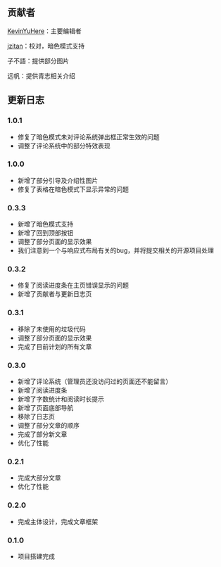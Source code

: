 ## 贡献者

[KevinYuHere](https://github.com/KevinYuHere)：主要编辑者

[jzitan](https://github.com/jzitan)：校对，暗色模式支持

子不語：提供部分图片

远帆：提供青志相关介绍

## 更新日志

### 1.0.1

- 修复了暗色模式未对评论系统弹出框正常生效的问题
- 调整了评论系统中的部分特效表现

### 1.0.0

- 新增了部分引导及介绍性图片
- 修复了表格在暗色模式下显示异常的问题

### 0.3.3

- 新增了暗色模式支持
- 新增了回到顶部按钮
- 调整了部分页面的显示效果
- 我们注意到一个与响应式布局有关的bug，并将提交相关的开源项目处理

### 0.3.2

- 修复了阅读进度条在主页错误显示的问题
- 新增了贡献者与更新日志页

### 0.3.1

- 移除了未使用的垃圾代码
- 调整了部分页面的显示效果
- 完成了目前计划的所有文章

### 0.3.0

- 新增了评论系统（管理员还没访问过的页面还不能留言）
- 新增了阅读进度条
- 新增了字数统计和阅读时长提示
- 新增了页面底部导航
- 移除了日志页
- 调整了部分文章的顺序
- 完成了部分新文章
- 优化了性能

### 0.2.1

- 完成大部分文章
- 优化了性能

### 0.2.0

- 完成主体设计，完成文章框架

### 0.1.0

- 项目搭建完成
